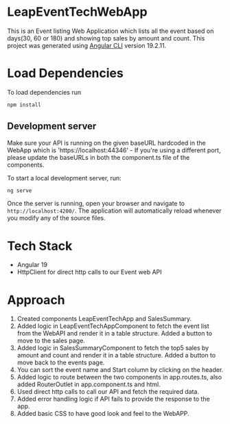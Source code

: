 # LeapEventTechWebApp

This is an Event listing Web Application which lists all the event based on days(30, 60 or 180) and showing top sales by amount and count.
This project was generated using [Angular CLI](https://github.com/angular/angular-cli) version 19.2.11.

# Load Dependencies

To load dependencies run

```bash
npm install
```

## Development server

Make sure your API is running on the given baseURL hardcoded in the WebApp which is 'https://localhost:44346' - If you're using a different port, please update the baseURLs in both the component.ts file of the components.

To start a local development server, run:

```bash
ng serve
```

Once the server is running, open your browser and navigate to `http://localhost:4200/`. The application will automatically reload whenever you modify any of the source files.

# Tech Stack

- Angular 19
- HttpClient for direct http calls to our Event web API

# Approach

1) Created components LeapEventTechApp and SalesSummary.
2) Added logic in LeapEventTechAppComponent to fetch the event list from the WebAPI and render it in a table structure. Added a button to move to the sales page.
3) Added logic in SalesSummaryComponent to fetch the top5 sales by amount and count and render it in a table structure. Added a button to move back to the events page.
4) You can sort the event name and Start column by clicking on the header.
5) Added logic to route between the two components in app.routes.ts, also added RouterOutlet in app.component.ts and html.
6) Used direct http calls to call our API and fetch the required data.
7) Added error handling logic if API fails to provide the response to the app.
8) Added basic CSS to have good look and feel to the WebAPP.